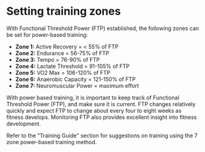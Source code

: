 # Setting training zones

With Functional Threshold Power (FTP) established, the following zones can be set for power-based training:

* **Zone 1:** Active Recovery = < 55% of FTP
* **Zone 2:** Endurance = 56-75% of FTP
* **Zone 3:** Tempo = 76-90% of FTP
* **Zone 4:** Lactate Threshold = 91-105% of FTP
* **Zone 5:** VO2 Max = 106-120% of FTP
* **Zone 6:** Anaerobic Capacity = 121-150% of FTP
* **Zone 7:** Neuromuscular Power = maximum effort

With power based training, it is important to keep track of Functional Threshold Power (FTP), and make sure it is current. FTP changes relatively quickly and expect FTP to change about every four to eight weeks as fitness develops. Monitoring FTP also provides excellent insight into fitness development.

Refer to the "Training Guide" section for suggestions on training using the 7 zone power-based training method.
